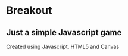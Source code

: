 Breakout
====

Just a simple Javascript game
-------------

Created using Javascript, HTML5 and Canvas
